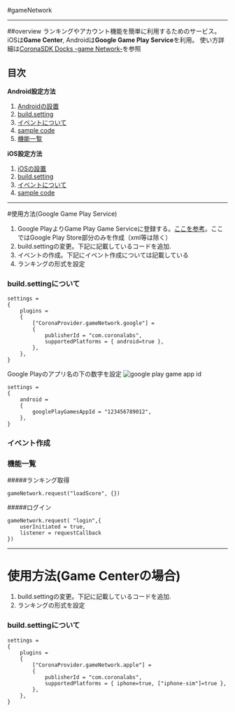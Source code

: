 #gameNetwork
****


##overview
ランキングやアカウント機能を簡単に利用するためのサービス。
iOSは**Game Center**, Androidは**Google Game Play Service**を利用。
使い方詳細は[CoronaSDK Docks -game Network-](https://docs.coronalabs.com/plugin/gameNetwork-google/index.html)を参照

## 目次
**Android設定方法**

1. [Androidの設置](#how-to-android)
1. [build.setting](#build_setting)
1. [イベントについて](#event)
1. [sample code](#sample_code)
1. [機能一覧](#method)

**iOS設定方法**

1. [iOSの設置](#how-to-ios)
1. [build.setting](#build_setting-ios)
1. [イベントについて](#event)
1. [sample code](#sample_code)

-------

#<a name="how-to-android"></a>使用方法(Google Game Play Service)
1. Google PlayよりGame Play Game Serviceに登録する。[ここを参考](http://qiita.com/t2low/items/b447f6ed913fabd83b61)。ここではGoogle Play Store部分のみを作成（xml等は除く）
2. build.settingの変更。下記に記載しているコードを追加.
3. イベントの作成。下記にイベント作成については記載している
4. ランキングの形式を設定

### <a name="build_setting"></a>build.settingについて
```
settings =
{
    plugins =
    {
        ["CoronaProvider.gameNetwork.google"] =
        {
            publisherId = "com.coronalabs",
            supportedPlatforms = { android=true },
        },
    },
}
```

Google Playのアプリ名の下の数字を設定
![google play game app id](https://dl.pushbulletusercontent.com/RnJcr159yJcXmBctBj7xV93UpmBiKJSE/%E3%82%B9%E3%82%AF%E3%83%AA%E3%83%BC%E3%83%B3%E3%82%B7%E3%83%A7%E3%83%83%E3%83%88%202015-06-29%2014.45.44.png)

```
settings =
{
    android =
    {
        googlePlayGamesAppId = "123456789012",
    },
}
```

### <a name="event"></a>イベント作成



### <a name="method"></a>機能一覧

#####ランキング取得
```
gameNetwork.request("loadScore", {})
```

#####ログイン
```
gameNetwork.request( "login",{
    userInitiated = true,
    listener = requestCallback
})
```

-------
# 使用方法(Game Centerの場合)

1. build.settingの変更。下記に記載しているコードを追加.
1. ランキングの形式を設定

### <a name="build_setting"></a>build.settingについて
```
settings =
{
    plugins =
    {
        ["CoronaProvider.gameNetwork.apple"] =
        {
            publisherId = "com.coronalabs",
            supportedPlatforms = { iphone=true, ["iphone-sim"]=true },
        },
    },
}
```
